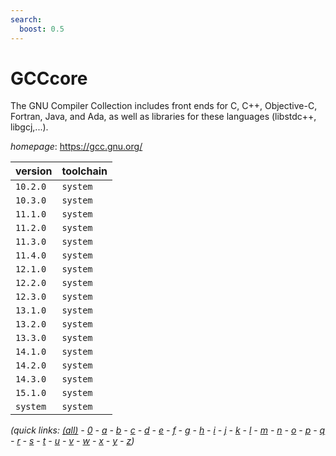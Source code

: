 ```yaml
---
search:
  boost: 0.5
---
```

# GCCcore

The GNU Compiler Collection includes front ends for C, C++, Objective-C, Fortran, Java, and Ada,  as well as libraries for these languages (libstdc++, libgcj,...).

*homepage*: <https://gcc.gnu.org/>

version | toolchain
--------|----------
``10.2.0`` | ``system``
``10.3.0`` | ``system``
``11.1.0`` | ``system``
``11.2.0`` | ``system``
``11.3.0`` | ``system``
``11.4.0`` | ``system``
``12.1.0`` | ``system``
``12.2.0`` | ``system``
``12.3.0`` | ``system``
``13.1.0`` | ``system``
``13.2.0`` | ``system``
``13.3.0`` | ``system``
``14.1.0`` | ``system``
``14.2.0`` | ``system``
``14.3.0`` | ``system``
``15.1.0`` | ``system``
``system`` | ``system``


*(quick links: [(all)](../index.md) - [0](../0/index.md) - [a](../a/index.md) - [b](../b/index.md) - [c](../c/index.md) - [d](../d/index.md) - [e](../e/index.md) - [f](../f/index.md) - [g](../g/index.md) - [h](../h/index.md) - [i](../i/index.md) - [j](../j/index.md) - [k](../k/index.md) - [l](../l/index.md) - [m](../m/index.md) - [n](../n/index.md) - [o](../o/index.md) - [p](../p/index.md) - [q](../q/index.md) - [r](../r/index.md) - [s](../s/index.md) - [t](../t/index.md) - [u](../u/index.md) - [v](../v/index.md) - [w](../w/index.md) - [x](../x/index.md) - [y](../y/index.md) - [z](../z/index.md))*

